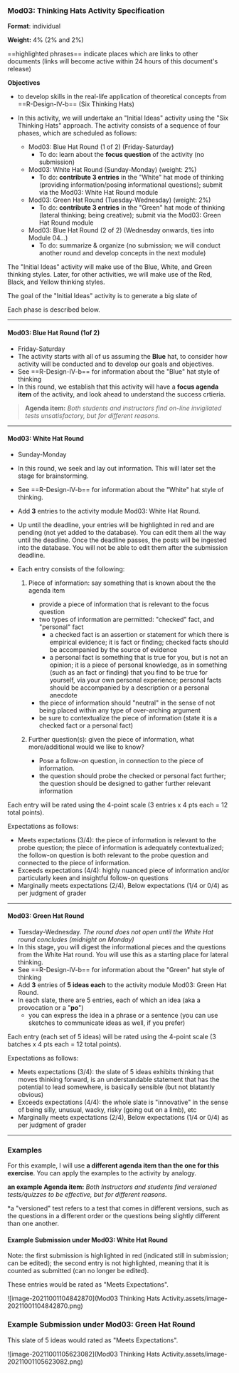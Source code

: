 ### Mod03: Thinking Hats Activity Specification

**Format**: individual

**Weight:** 4% (2% and 2%)

==highlighted phrases== indicate places which are links to other documents (links will become active within 24 hours of this document's release)

**Objectives**

- to develop skills in the real-life application of theoretical concepts from ==R-Design-IV-b== (Six Thinking Hats)
- In this activity, we will undertake an "Initial Ideas" activity using the "Six Thinking Hats" approach.  The activity consists of a sequence of four phases, which are scheduled as follows: 

  - Mod03: Blue Hat Round (1 of 2) (Friday-Saturday)
    - To do: learn about the **focus question** of the activity (no submission)
  - Mod03: White Hat Round (Sunday-Monday) (weight: 2%)
    - To do: **contribute 3 entries** in the "White" hat mode of thinking (providing information/posing informational questions); submit via the Mod03: White Hat Round module
  - Mod03: Green Hat Round (Tuesday-Wednesday) (weight: 2%)
    - To do: **contribute 3 entries** in the "Green" hat mode of thinking (lateral thinking; being creative); submit via the Mod03: Green Hat Round module
  - Mod03: Blue Hat Round (2 of 2) (Wednesday onwards, ties into Module 04...)
    - To do: summarize & organize (no submission; we will conduct another round and develop concepts in the next module)

The "Initial Ideas" activity will make use of the Blue, White, and Green thinking styles.  Later, for other activities, we will make use of the Red, Black, and Yellow thinking styles.  

The goal of the "Initial Ideas" activity is to generate a big slate of 



Each phase is described below.

------

#### Mod03: Blue Hat Round (1of 2)

- Friday-Saturday
- The activity starts with all of us assuming the **Blue** hat, to consider how activity will be conducted and to develop our goals and objectives.  
- See ==R-Design-IV-b== for information about the "Blue" hat style of thinking
- In this round, we establish that this activity will have a **focus agenda item** of the activity, and look ahead to understand the success crtieria.

> **Agenda item:** *Both students and instructors find on-line invigilated tests unsatisfactory, but for different reasons.*

------

#### Mod03: White Hat Round

- Sunday-Monday

- In this round, we seek and lay out information.  This will later set the stage for brainstorming.

- See ==R-Design-IV-b== for information about the "White" hat style of thinking.

- Add **3** entries to the activity module Mod03: White Hat Round.  

- Up until the deadline, your entries will be highlighted in red and are pending (not yet added to the database).  You can edit them all the way until the deadline.  Once the deadline passes, the posts will be ingested into the database. You will not be able to edit them after the submission deadline.

- Each entry consists of the following: 

  1. Piece of information: say something that is known about the the agenda item
     - provide a piece of information that is relevant to the focus question
     - two types of information are permitted: "checked" fact, and "personal" fact
       - a checked fact is an assertion or statement for which there is empirical evidence; it is fact or finding; checked facts should be accompanied by the source of evidence
       - a personal fact is something that is true for you, but is not an opinion; it is  a piece of personal knowledge, as in something (such as an fact or finding) that you find to be true for yourself, via your own personal experience; personal facts should be accompanied by a description or a personal anecdote
     - the piece of information should "neutral" in the sense of not being placed within any type of  over-arching argument 
     - be sure to contextualize the piece of information (state it is a checked fact or a personal fact)

  2. Further question(s): given the piece of information, what more/additional would we like to know?
     - Pose a follow-on question, in connection to the piece of information. 
     - the question should probe the checked or personal fact further; the question should be designed to gather further relevant information

Each entry will be rated using the 4-point scale (3 entries x 4 pts each = 12 total points).  

Expectations as follows:

- Meets expectations (3/4): the piece of information is relevant to the probe question; the piece of information is adequately contextualized; the follow-on question is both relevant to the probe question and connected to the piece of information. 
- Exceeds expectations (4/4): highly nuanced piece of information and/or particularly keen and insightful follow-on questions
- Marginally meets expectations (2/4), Below expectations (1/4 or 0/4) as per judgment of grader

------

#### Mod03: Green Hat Round

- Tuesday-Wednesday.  *The round does not open until the White Hat round concludes (midnight on Monday)*
- In this stage, you will digest the informational pieces and the questions from the White Hat round.  You will use this as a starting place for lateral thinking.
- See ==R-Design-IV-b== for information about the "Green" hat style of thinking
- Add **3** entries of **5 ideas each** to the activity module Mod03: Green Hat Round.  
- In each slate, there are 5 entries, each of which an idea (aka a provocation or a "**po**")
  - you can express the idea in a phrase or a sentence (you can use sketches to communicate ideas as well, if you prefer)


Each entry (each set of 5 ideas) will be rated using the 4-point scale (3 batches x 4 pts each = 12 total points).  

Expectations as follows:

- Meets expectations (3/4): the slate of 5 ideas exhibits thinking that moves thinking forward, is an understandable statement that has the potential to lead somewhere, is basically sensible (but not blatantly obvious)
- Exceeds expectations (4/4): the whole slate is "innovative" in the sense of being silly, unusual, wacky, risky (going out on a limb), etc
- Marginally meets expectations (2/4), Below expectations (1/4 or 0/4) as per judgment of grader



------

### Examples

For this example, I will use **a different agenda item than the one for this exercise**.  You can apply the examples to the activity by analogy.

**an example Agenda item:** *Both Instructors and students find versioned tests/quizzes to be effective, but for different reasons.*

*a "versioned" test refers to a test that comes in different versions, such as the questions in a different order or the questions being slightly different than one another.

#### Example Submission under Mod03: White Hat Round

Note: the first submission is highlighted in red (indicated still in submission; can be edited); the second entry is not highlighted, meaning that it is counted as submitted (can no longer be edited).

These entries would be rated as "Meets Expectations".

![image-20211001104842870](Mod03 Thinking Hats Activity.assets/image-20211001104842870.png)

### Example Submission under Mod03: Green Hat Round

This slate of 5 ideas would rated as "Meets Expectations".

![image-20211001105623082](Mod03 Thinking Hats Activity.assets/image-20211001105623082.png)



